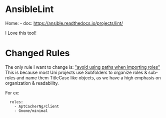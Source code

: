 # AnsibleLint
Home: - doc: https://ansible.readthedocs.io/projects/lint/

I Love this tool!

# Changed Rules
The only rule I want to change is: ["avoid using paths when importing roles"](https://ansible.readthedocs.io/projects/lint/rules/role-name/) This is because most Uni projects use Subfolders to organize roles & sub-roles and name them TitleCase like objects, as we have a high emphasis on organization & readability.

For ex:
```
  roles:
    - AptCacherNg/Client
    - Gnome/minimal
```
